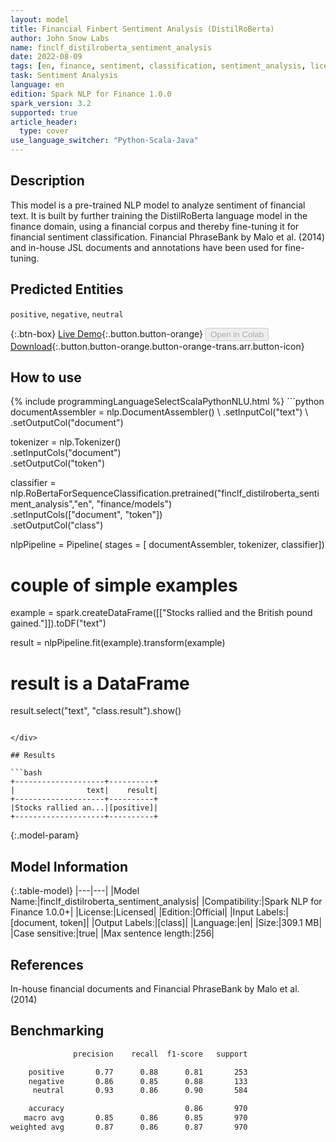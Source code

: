 ```yaml
---
layout: model
title: Financial Finbert Sentiment Analysis (DistilRoBerta)
author: John Snow Labs
name: finclf_distilroberta_sentiment_analysis
date: 2022-08-09
tags: [en, finance, sentiment, classification, sentiment_analysis, licensed]
task: Sentiment Analysis
language: en
edition: Spark NLP for Finance 1.0.0
spark_version: 3.2
supported: true
article_header:
  type: cover
use_language_switcher: "Python-Scala-Java"
---
```


## Description

This model is a pre-trained NLP model to analyze sentiment of financial text. It is built by further training the DistilRoBerta language model in the finance domain, using a financial corpus and thereby fine-tuning it for financial sentiment classification. Financial PhraseBank by Malo et al. (2014) and in-house JSL documents and annotations have been used for fine-tuning.

## Predicted Entities

`positive`, `negative`, `neutral`

{:.btn-box}
[Live Demo](https://demo.johnsnowlabs.com/public/SENTIMENT_EN_FINANCE/){:.button.button-orange}
<button class="button button-orange" disabled>Open in Colab</button>
[Download](https://s3.amazonaws.com/auxdata.johnsnowlabs.com/finance/models/finclf_distilroberta_sentiment_analysis_en_1.0.0_3.2_1660055192412.zip){:.button.button-orange.button-orange-trans.arr.button-icon}

## How to use



<div class="tabs-box" markdown="1">
{% include programmingLanguageSelectScalaPythonNLU.html %}
```python
documentAssembler = nlp.DocumentAssembler() \
    .setInputCol("text") \
    .setOutputCol("document")

tokenizer = nlp.Tokenizer() \
    .setInputCols("document") \
    .setOutputCol("token")

classifier = nlp.RoBertaForSequenceClassification.pretrained("finclf_distilroberta_sentiment_analysis","en", "finance/models") \
    .setInputCols(["document", "token"]) \
    .setOutputCol("class")


nlpPipeline = Pipeline(
      stages = [
          documentAssembler,
          tokenizer,
          classifier])
    

# couple of simple examples
example = spark.createDataFrame([["Stocks rallied and the British pound gained."]]).toDF("text")

result = nlpPipeline.fit(example).transform(example)

# result is a DataFrame
result.select("text", "class.result").show()
```

</div>

## Results

```bash
+--------------------+----------+
|                text|    result|
+--------------------+----------+
|Stocks rallied an...|[positive]|
+--------------------+----------+
```

{:.model-param}
## Model Information

{:.table-model}
|---|---|
|Model Name:|finclf_distilroberta_sentiment_analysis|
|Compatibility:|Spark NLP for Finance 1.0.0+|
|License:|Licensed|
|Edition:|Official|
|Input Labels:|[document, token]|
|Output Labels:|[class]|
|Language:|en|
|Size:|309.1 MB|
|Case sensitive:|true|
|Max sentence length:|256|

## References

In-house financial documents and Financial PhraseBank by Malo et al. (2014)

## Benchmarking

```bash
              precision    recall  f1-score   support

    positive       0.77      0.88      0.81       253
    negative       0.86      0.85      0.88       133
     neutral       0.93      0.86      0.90       584

    accuracy                           0.86       970
   macro avg       0.85      0.86      0.85       970
weighted avg       0.87      0.86      0.87       970
```
